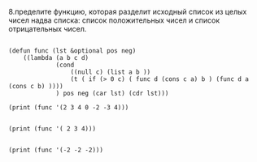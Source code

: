 8.пределите функцию, которая разделит исходный список из целых чисел надва списка: список положительных чисел и список отрицательных чисел.

```

(defun func (lst &optional pos neg) 
    ((lambda (a b c d)
             (cond 
                 ((null c) (list a b ))
                 (t ( if (> 0 c) ( func d (cons c a) b ) (func d a (cons c b) ))))
             ) pos neg (car lst) (cdr lst)))

(print (func '(2 3 4 0 -2 -3 4)))
   

(print (func '( 2 3 4)))
  

(print (func '(-2 -2 -2)))
```
